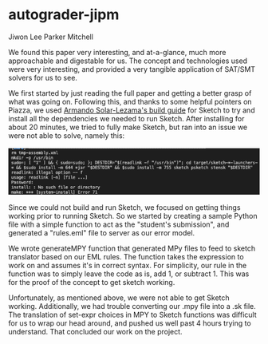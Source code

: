 # autograder-jipm
Jiwon Lee
Parker Mitchell

We found this paper very interesting, and at-a-glance, much more approachable and digestable for us. The concept and technologies used were very interesting, and provided a very tangible application of SAT/SMT solvers for us to see.

We first started by just reading the full paper and getting a better grasp of what was going on. Following this, and thanks to some helpful pointers on Piazza, we used [Armando Solar-Lezama's build guide](https://github.com/asolarlez/sketch-frontend/wiki) for Sketch to try and install all the dependencies we needed to run Sketch. After installing for about 20 minutes, we tried to fully make Sketch, but ran into an issue we were not able to solve, namely this:
<br />
<br />
![Sketch make failed :(](images/sketch_make_fail.png)

Since we could not build and run Sketch, we focused on getting things working prior to running Sketch. So we started by creating a sample Python file with a simple function to act as the "student's submission", and generated a "rules.eml" file to server as our error model.

We wrote generateMPY function that generated MPy files to feed to sketch translator based on our EML rules. The function takes the expression to work on and assumes it's in correct syntax. For simplicity, our rule in the function was to simply leave the code as is, add 1, or subtract 1. This was for the proof of the concept to get sketch working. 

Unfortunately, as mentioned above, we were not able to get Sketch working. Additionally, we had trouble converting our .mpy file into a .sk file. The translation of set-expr choices in MPY to Sketch functions was difficult for us to wrap our head around, and pushed us well past 4 hours trying to understand. That concluded our work on the project.

